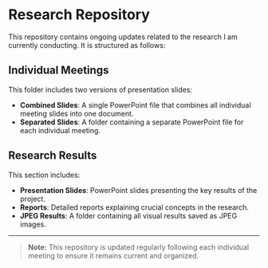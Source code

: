 # Research Repository

This repository contains ongoing updates related to the research I am currently conducting. It is structured as follows:

## Individual Meetings

This folder includes two versions of presentation slides:
- **Combined Slides**: A single PowerPoint file that combines all individual meeting slides into one document.
- **Separated Slides**: A folder containing a separate PowerPoint file for each individual meeting.

## Research Results

This section includes:
- **Presentation Slides**: PowerPoint slides presenting the key results of the project.
- **Reports**: Detailed reports explaining crucial concepts in the research.
- **JPEG Results**: A folder containing all visual results saved as JPEG images.

---

>  **Note:** This repository is updated regularly following each individual meeting to ensure it remains current and organized.
